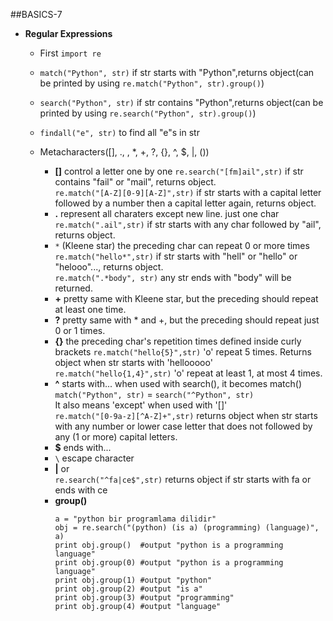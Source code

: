 ##BASICS-7
* **Regular Expressions**
	* First `import re`
	* `match("Python", str)` if str starts with "Python",returns object(can be printed by using `re.match("Python", str).group()`)
	* `search("Python", str)` if str contains "Python",returns object(can be printed by using `re.search("Python", str).group()`) 
	* `findall("e", str)` to find all "e"s in str
   
	* Metacharacters([], ., \, *, +, ?, {}, ^, $, |, ())
		* **[]** control a letter one by one
			`re.search("[fm]ail",str)` if str contains "fail" or "mail", returns object.   
			`re.match("[A-Z][0-9][A-Z]",str)` if str starts with a capital letter followed by a number then a capital letter again, returns object.   
		* **.** represent all charaters except new line. just one char   
			`re.match(".ail",str)` if str starts with any char followed by "ail", returns object.
		* `*` (Kleene star) the preceding char can repeat 0 or more times 
			`re.match("hello*",str)` if str starts with "hell" or "hello" or "helooo"..., returns object.   
			`re.match(".*body", str)` any str ends with "body" will be returned.  
		* **+** pretty same with Kleene star, but the preceding should repeat at least one time.
		* **?** pretty same with * and +, but the preceding should repeat just 0 or 1 times.
		* **{}** the preceding char's repetition times defined inside curly brackets
			`re.match("hello{5}",str)` 'o' repeat 5 times. Returns object when str starts with 'hellooooo'   
			`re.match("hello{1,4}",str)` 'o' repeat at least 1, at most 4 times.   
		* **^** starts with...
		when used with search(), it becomes match() `match("Python", str)` = `search("^Python", str)`      
		It also means 'except' when used with '[]'    
		`re.match("[0-9a-z][^A-Z]+",str)` returns object when str starts with any number or lower case letter that does not followed by any (1 or more) capital letters.
		* **$** ends with...
		* `\` escape character
		* **|** or    
		`re.search("^fa|ce$",str)` returns object if str starts with fa or ends with ce
		* **group()**
			```
			a = "python bir programlama dilidir"
			obj = re.search("(python) (is a) (programming) (language)", a)
			print obj.group()  #output "python is a programming language"
			print obj.group(0) #output "python is a programming language"
			print obj.group(1) #output "python"
			print obj.group(2) #output "is a"
			print obj.group(3) #output "programming"
			print obj.group(4) #output "language"
			```

